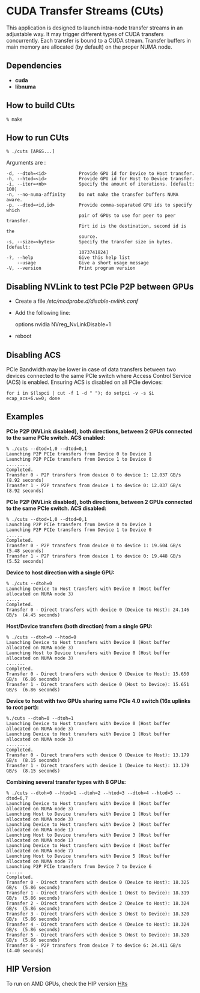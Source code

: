 CUDA Transfer Streams (CUts)
============================

This application is designed to launch intra-node transfer streams in an
adjustable way. It may trigger different types of CUDA transfers concurrently.
Each transfer is bound to a CUDA stream. Transfer buffers in main memory are
allocated (by default) on the proper NUMA node.


Dependencies
------------

* **cuda**
* **libnuma**


How to build CUts
-----------------

    % make


How to run CUts
---------------

    % ./cuts [ARGS...]

Arguments are :

    -d, --dtoh=<id>            Provide GPU id for Device to Host transfer.
    -h, --htod=<id>            Provide GPU id for Host to Device transfer.
    -i, --iter=<nb>            Specify the amount of iterations. [default: 100]
    -n, --no-numa-affinity     Do not make the transfer buffers NUMA aware.
    -p, --dtod=<id,id>         Provide comma-separated GPU ids to specify which
                               pair of GPUs to use for peer to peer transfer.
                               Firt id is the destination, second id is the
                               source.
    -s, --size=<bytes>         Specify the transfer size in bytes. [default:
                               1073741824]
    -?, --help                 Give this help list
        --usage                Give a short usage message
    -V, --version              Print program version


Disabling NVLink to test PCIe P2P between GPUs
----------------------------------------------

* Create a file */etc/modprobe.d/disable-nvlink.conf*
* Add the following line:

    options nvidia NVreg_NvLinkDisable=1


* reboot


Disabling ACS
-------------

PCIe Bandwidth may be lower in case of data transfers between two devices
connected to the same PCIe switch where Access Control Service (ACS) is enabled.
Ensuring ACS is disabled on all PCIe devices:

    for i in $(lspci | cut -f 1 -d " "); do setpci -v -s $i ecap_acs+6.w=0; done


Examples
--------

**PCIe P2P (NVLink disabled), both directions, between 2 GPUs connected to the same PCIe switch. ACS enabled:**

    % ./cuts --dtod=1,0 --dtod=0,1
    Launching P2P PCIe transfers from Device 0 to Device 1
    Launching P2P PCIe transfers from Device 1 to Device 0
    .........
    Completed.
    Transfer 0 - P2P transfers from device 0 to device 1: 12.037 GB/s  (8.92 seconds)
    Transfer 1 - P2P transfers from device 1 to device 0: 12.037 GB/s  (8.92 seconds)


**PCIe P2P (NVLink disabled), both directions, between 2 GPUs connected to the same PCIe switch. ACS disabled:**

    % ./cuts --dtod=1,0 --dtod=0,1
    Launching P2P PCIe transfers from Device 0 to Device 1
    Launching P2P PCIe transfers from Device 1 to Device 0
    ......
    Completed.
    Transfer 0 - P2P transfers from device 0 to device 1: 19.604 GB/s  (5.48 seconds)
    Transfer 1 - P2P transfers from device 1 to device 0: 19.448 GB/s  (5.52 seconds)


**Device to host direction with a single GPU:**

    % ./cuts --dtoh=0
    Launching Device to Host transfers with Device 0 (Host buffer allocated on NUMA node 3)
    .....
    Completed.
    Transfer 0 - Direct transfers with device 0 (Device to Host): 24.146 GB/s  (4.45 seconds)


**Host/Device transfers (both direction) from a single GPU:**

    % ./cuts --dtoh=0 --htod=0
    Launching Device to Host transfers with Device 0 (Host buffer allocated on NUMA node 3)
    Launching Host to Device transfers with Device 0 (Host buffer allocated on NUMA node 3)
    .......
    Completed.
    Transfer 0 - Direct transfers with device 0 (Device to Host): 15.650 GB/s  (6.86 seconds)
    Transfer 1 - Direct transfers with device 0 (Host to Device): 15.651 GB/s  (6.86 seconds)


**Device to host with two GPUs sharing same PCIe 4.0 switch (16x uplinks to root port):**

    %./cuts --dtoh=0 --dtoh=1
    Launching Device to Host transfers with Device 0 (Host buffer allocated on NUMA node 3)
    Launching Device to Host transfers with Device 1 (Host buffer allocated on NUMA node 3)
    .........
    Completed.
    Transfer 0 - Direct transfers with device 0 (Device to Host): 13.179 GB/s  (8.15 seconds)
    Transfer 1 - Direct transfers with device 1 (Device to Host): 13.179 GB/s  (8.15 seconds)


**Combining several transfer types with 8 GPUs:**

    % ./cuts --dtoh=0 --htod=1 --dtoh=2 --htod=3 --dtoh=4 --htod=5 --dtod=6,7
    Launching Device to Host transfers with Device 0 (Host buffer allocated on NUMA node 3)
    Launching Host to Device transfers with Device 1 (Host buffer allocated on NUMA node 3)
    Launching Device to Host transfers with Device 2 (Host buffer allocated on NUMA node 1)
    Launching Host to Device transfers with Device 3 (Host buffer allocated on NUMA node 1)
    Launching Device to Host transfers with Device 4 (Host buffer allocated on NUMA node 7)
    Launching Host to Device transfers with Device 5 (Host buffer allocated on NUMA node 7)
    Launching P2P PCIe transfers from Device 7 to Device 6
    ......
    Completed.
    Transfer 0 - Direct transfers with device 0 (Device to Host): 18.325 GB/s  (5.86 seconds)
    Transfer 1 - Direct transfers with device 1 (Host to Device): 18.319 GB/s  (5.86 seconds)
    Transfer 2 - Direct transfers with device 2 (Device to Host): 18.324 GB/s  (5.86 seconds)
    Transfer 3 - Direct transfers with device 3 (Host to Device): 18.320 GB/s  (5.86 seconds)
    Transfer 4 - Direct transfers with device 4 (Device to Host): 18.324 GB/s  (5.86 seconds)
    Transfer 5 - Direct transfers with device 5 (Host to Device): 18.320 GB/s  (5.86 seconds)
    Transfer 6 - P2P transfers from device 7 to device 6: 24.411 GB/s  (4.40 seconds)


HIP Version
-----------

To run on AMD GPUs, check the HIP version [HIts](https://github.com/jyvet/hits)
